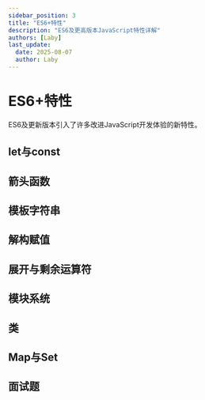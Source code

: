 ```yaml
---
sidebar_position: 3
title: "ES6+特性"
description: "ES6及更高版本JavaScript特性详解"
authors: [Laby]
last_update:
  date: 2025-08-07
  author: Laby
---
```


# ES6+特性

ES6及更新版本引入了许多改进JavaScript开发体验的新特性。

## let与const

## 箭头函数

## 模板字符串

## 解构赋值

## 展开与剩余运算符

## 模块系统

## 类

## Map与Set

## 面试题 